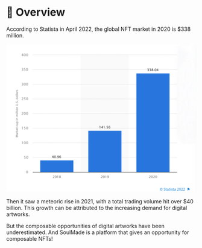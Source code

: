 # 🎀 Overview

According to Statista in April 2022, the global NFT market in 2020 is $338 million.

![](.gitbook/assets/20220505163044.png)

Then it saw a meteoric rise in 2021, with a total trading volume hit over $40 billion. This growth can be attributed to the increasing demand for digital artworks.

But the composable opportunities of digital artworks have been underestimated. And SoulMade is a platform that gives an opportunity for composable NFTs!
